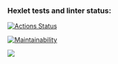 ### Hexlet tests and linter status:
[![Actions Status](https://github.com/Matiika/java-project-72/actions/workflows/hexlet-check.yml/badge.svg)](https://github.com/Matiika/java-project-72/actions)

[![Maintainability](https://api.codeclimate.com/v1/badges/ea4be809cc9e726a2482/maintainability)](https://codeclimate.com/github/Matiika/java-project-72/maintainability)

<a href="https://codeclimate.com/github/Matiika/java-project-72/test_coverage"><img src="https://api.codeclimate.com/v1/badges/ea4be809cc9e726a2482/test_coverage" /></a>